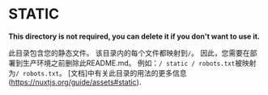 # STATIC

**This directory is not required, you can delete it if you don't want to use it.**

此目录包含您的静态文件。
该目录内的每个文件都映射到`/`。
因此，您需要在部署到生产环境之前删除此README.md。
例如：`/ static / robots.txt`被映射为`/ robots.txt`。
[文档]中有关此目录的用法的更多信息(https://nuxtjs.org/guide/assets#static).
